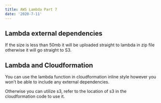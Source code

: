 ```yaml
---
title: AWS Lambda Part 7
date: '2020-7-11'
---
```


## Lambda external dependencies

If the size is less than 50mb it will be uploaded straight to lambda in zip file otherwise it will go straight to S3.

## Lambda and Cloudformation

You can use the lambda function in cloudformation inline style however you won't be able to include any external dependencies.

Otherwise you can utilize s3, refer to the location of s3 in the cloudformation code to use it.
